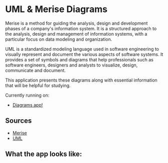 # UML & Merise Diagrams

Merise is a method for guiding the analysis, design and development phases of a company's information system. It is a structured approach to the analysis, design and management of information systems, with a particular focus on data modeling and organization.

UML is a standardized modeling language used in software engineering to visually represent and document the various aspects of software systems. It provides a set of symbols and diagrams that help professionals such as software engineers, designers and analysts to visualize, design, communicate and document.

This application presents these diagrams along with essential information that will be helpful for studying.

Currently running on:

- [Diagrams app!](https://github.com/vitejs/vite-plugin-react/blob/main/packages/plugin-react/README.md)

## Sources 
- [Merise](https://www.cours-gratuit.com/cours-merise/cours-sur-les-differents-modeles-de-la-methode-merise)
- [UML](https://www.lucidchart.com/blog/fr/types-de-diagrammes-UML)

## What the app looks like: